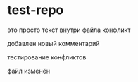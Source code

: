 # test-repo

это просто текст внутри файла конфликт

добавлен новый комментарий

тестирование конфликтов

файл изменён
